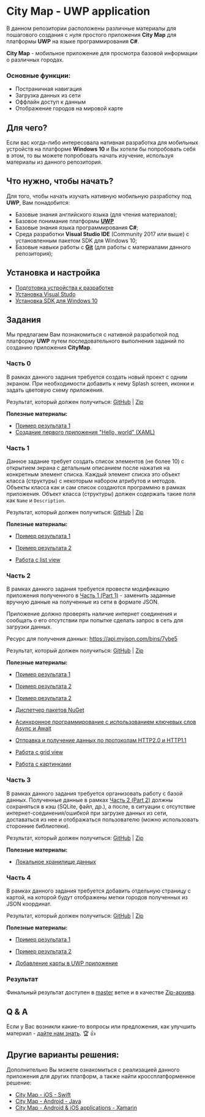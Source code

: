 ﻿# City Map - UWP application

В данном репозитории расположены различные материалы для пошагового создания с нуля простого приложения **City Map** для платформы **UWP** на языке программирования **C#**.

**City Map** - мобильное приложение для просмотра базовой информации о различных городах.

### Основные функции:
- Постраничная навигация
- Загрузка данных из сети
- Оффлайн доступ к данным
- Отображение городов на мировой карте

## Для чего?

Если вас когда-либо интересовала нативная разработка для мобильных устройств на платформе **Windows 10** и Вы хотели бы попробовать себя в этом, то вы можете попробовать начать изучение, используя материалы из данного репозитория.

## Что нужно, чтобы начать?

Для того, чтобы начать изучать нативную мобильную разработку под **UWP**, Вам понадобится:
- Базовые знания английского языка (для чтения материалов);
- Базовое понимание платформы [**UWP**](https://docs.microsoft.com/ru-ru/windows/uwp/get-started/universal-application-platform-guide)
- Базовые знания языка программирования **С#**;
- Среда разработки **Visual Studio IDE** (Community 2017 или выше) с установленным пакетом SDK для Windows 10;
- Базовые навыки работы с [**Git**](https://try.github.io/levels/1/challenges/1) (для работы с материалами данного репозитория);

## Установка и настройка

- [Подготовка устройства к разработке](https://docs.microsoft.com/ru-ru/windows/uwp/get-started/enable-your-device-for-development)
- [Установка Visual Studo](https://docs.microsoft.com/ru-ru/visualstudio/install/install-visual-studio)
- [Установка SDK для Windows 10](https://developer.microsoft.com/ru-ru/windows/downloads/windows-10-sdk)

## Задания

Мы предлагаем Вам познакомиться с нативной разработкой под платформу **UWP** путем последовательного выполнения заданий по созданию приложения **CityMap**.

### Часть 0

В рамках данного задания требуется создать новый проект с одним экраном.
При необходимости добавить к нему Splash screen, иконки и задать цветовую схему приложения.

Результат, который должен получиться: [GitHub](https://github.com/it-shark-pro/mobile-citymap-uwp/tree/part0) | [Zip](https://github.com/it-shark-pro/mobile-citymap-uwp/archive/part0.zip)

**Полезные материалы:**

- [Пример результата 1](https://1drv.ms/i/s!AgTtAMl_sa4Dh1BRs_4zDmNgw3WB)
- [Создание первого приложения "Hello, world" (XAML)](https://docs.microsoft.com/ru-ru/windows/uwp/get-started/create-a-hello-world-app-xaml-universal)

### Часть 1

Данное задание требует создать список элементов (не более 10) с открытием экрана с детальным описанием после нажатия на конкретным элемент списка.
Каждый элемент списка это объект класса (структуры) с некоторым набором атрибутов и методов. Объекты класса как и сам список создаются программно в рамках приложения.
Объект класса (структуры) должен содержать такие поля как `Name` и `Description`.

Результат, который должен получиться: [GitHub](https://github.com/it-shark-pro/mobile-citymap-uwp/tree/part1) | [Zip](https://github.com/it-shark-pro/mobile-citymap-uwp/archive/part1.zip)

**Полезные материалы:**
- [Пример результата 1](https://1drv.ms/i/s!AgTtAMl_sa4Dh1F6QJ6f3H3jgt8w)
- [Пример результата 2](https://1drv.ms/i/s!AgTtAMl_sa4Dh1IGTOzFUf25n625)

- [Работа с list view](https://docs.microsoft.com/ru-ru/windows/uwp/design/controls-and-patterns/listview-and-gridview)

### Часть 2

В рамках данного задания требуется провести модификацию приложения полученного в [Часть 1 (Part 1)](#Часть-1) - заменить заданные вручную данные на полученные из сети в формате JSON.

Приложение должно проверять наличие интернет соединения и сообщать о его отсутствии при попытке сделать запрос в сеть для загрузки данных.

Ресурс для получения данных: https://api.myjson.com/bins/7ybe5

Результат, который должен получиться: [GitHub](https://github.com/it-shark-pro/mobile-citymap-uwp/tree/part2) | [Zip](https://github.com/it-shark-pro/mobile-citymap-uwp/archive/part2.zip)

**Полезные материалы:**
- [Пример результата 1](https://1drv.ms/i/s!AgTtAMl_sa4Dh1VU-b8hFgirt4aw)
- [Пример результата 2](https://1drv.ms/i/s!AgTtAMl_sa4Dh1Rj8vy6qhSoCTGp)
- [Пример результата 2](https://1drv.ms/i/s!AgTtAMl_sa4Dh1MihQaOGarN8oA4)

- [Диспетчер пакетов NuGet](https://docs.microsoft.com/ru-ru/nuget/tools/package-manager-ui)
- [Асинхронное программирование с использованием ключевых слов Async и Await](https://docs.microsoft.com/ru-ru/dotnet/csharp/programming-guide/concepts/async/index)
- [Отправка и получение данных по протоколам HTTP2.0 и HTTP1.1](https://docs.microsoft.com/ru-ru/windows/uwp/networking/httpclient)
- [Работа с grid view](https://docs.microsoft.com/ru-ru/windows/uwp/design/controls-and-patterns/listview-and-gridview)
- [Работа с картинками](https://docs.microsoft.com/ru-ru/uwp/api/windows.ui.xaml.controls.image)

### Часть 3

В рамках данного задания требуется организовать работу с базой данных. Полученные данные в рамках [Часть 2 (Part 2)](#Часть-2) должны сохраняться в кэш (SQLite, файл, др.), а после, в ситуации с отсутствие интернет-соединения/ошибкой при загрузке данных из сети, доставаться из нее и отображаться пользователю (можно использовать сторонние библиотеки).

Результат, который должен получиться: [GitHub](https://github.com/it-shark-pro/mobile-citymap-uwp/tree/part3) | [Zip](https://github.com/it-shark-pro/mobile-citymap-uwp/archive/part3.zip)

**Полезные материалы:**
- [Локальное хранилище данных](https://docs.microsoft.com/ru-ru/windows/uwp/design/app-settings/store-and-retrieve-app-data)

### Часть 4

В рамках данного задания требуется добавить отдельную страницу с картой, на которой будут отображены метки городов полученных из JSON координат.

Результат, который должен получиться: [GitHub](https://github.com/it-shark-pro/mobile-citymap-uwp/tree/part4) | [Zip](https://github.com/it-shark-pro/mobile-citymap-uwp/archive/part4.zip)

**Полезные материалы:**
- [Пример результата 1](https://1drv.ms/i/s!AgTtAMl_sa4Dh1cH_TAm4w-4ECO_)
- [Пример результата 2](https://1drv.ms/i/s!AgTtAMl_sa4Dh1YJa0xjbGXnmThu)

- [Добавление карты в UWP приложение](http://www.c-sharpcorner.com/article/add-map-to-your-uwp-app/)

### Результат

Финальный результат доступен в [master](https://github.com/it-shark-pro/mobile-citymap-uwp) ветке и в качестве [Zip-архива](https://github.com/it-shark-pro/mobile-citymap-uwp/archive/master.zip).

## Q & A

Если у Вас возникли какие-то вопросы или предложения, как улучшить материал - [дайте нам знать](https://github.com/it-shark-pro/mobile-citymap-uwp/issues/new). :trophy: :+1:

## Другие варианты решения:

Дополнительно Вы можете ознакомиться с реализацией данного приложения для других платформ, а также найти кроссплатформенное решение:
- [City Map - iOS - Swift](https://github.com/it-shark-pro/mobile-citymap-ios)
- [City Map - Android - Java](https://github.com/it-shark-pro/mobile-citymap-android)
- [City Map - Android & iOS applications - Xamarin](https://github.com/it-shark-pro/mobile-citymap-xamarin)

